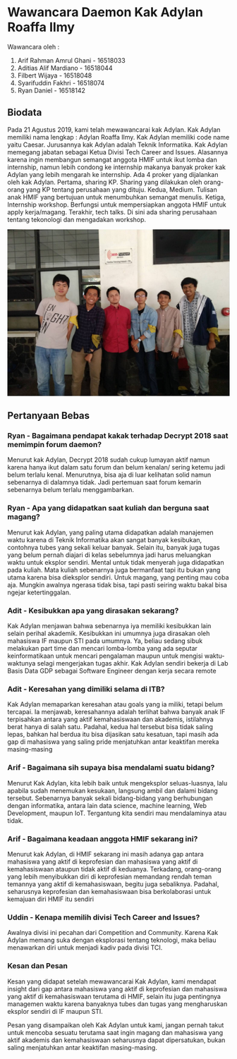 # Wawancara Daemon Kak Adylan Roaffa Ilmy
Wawancara oleh :
1. Arif Rahman Amrul Ghani 				- 16518033
2. Aditias Alif Mardiano 	- 16518044
3. Filbert Wijaya			- 16518048
4. Syarifuddin Fakhri 		- 16518074
5. Ryan Daniel				- 16518142

## Biodata
Pada 21 Agustus 2019, kami telah mewawancarai kak Adylan. Kak Adylan memiliki nama lengkap : Adylan Roaffa Ilmy. Kak Adylan memiliki code name yaitu Caesar. Jurusannya kak Adylan adalah Teknik Informatika. Kak Adylan memegang jabatan sebagai Ketua Divisi Tech Career and Issues. Alasannya karena ingin membangun semangat anggota HMIF untuk ikut lomba dan internship, namun lebih condong ke internship makanya banyak proker kak Adylan yang lebih mengarah ke internship. Ada 4 proker yang dijalankan oleh kak Adylan. Pertama, sharing KP. Sharing yang dilakukan oleh orang-orang yang KP tentang perusahaan yang dituju. Kedua, Medium. Tulisan anak HMIF yang bertujuan untuk menumbuhkan semangat menulis. Ketiga, Internship workshop. Berfungsi untuk mempersiapkan anggota HMIF untuk apply kerja/magang. Terakhir, tech talks. Di sini ada sharing perusahaan tentang tekonologi dan mengadakan workshop.

![foto bersama](./16518033-16518044-16518048-16518074-16518142.jpg)

## Pertanyaan Bebas
### Ryan - Bagaimana pendapat kakak terhadap Decrypt 2018 saat memimpin forum daemon?
Menurut kak Adylan, Decrypt 2018 sudah cukup lumayan aktif namun karena hanya ikut dalam satu forum dan belum kenalan/ sering ketemu jadi belum terlalu kenal. Menurutnya, bisa aja di luar kelihatan solid namun sebenarnya di dalamnya tidak. Jadi pertemuan saat forum kemarin sebenarnya belum terlalu menggambarkan.

### Ryan - Apa yang didapatkan saat kuliah dan berguna saat magang?
Menurut kak Adylan, yang paling utama didapatkan adalah manajemen waktu karena di Teknik Informatika akan sangat banyak kesibukan, contohnya tubes yang sekali keluar banyak. Selain itu, banyak juga tugas yang belum pernah diajari di kelas sebelumnya jadi harus meluangkan waktu untuk eksplor sendiri. Mental untuk tidak menyerah juga didapatkan pada kuliah. Mata kuliah sebenarnya juga bermanfaat tapi itu bukan yang utama karena bisa dieksplor sendiri. Untuk magang, yang penting mau coba aja. Mungkin awalnya ngerasa tidak bisa, tapi pasti seiring waktu bakal bisa ngejar ketertinggalan.

### Adit - Kesibukkan apa yang dirasakan sekarang?
Kak Adylan menjawan bahwa sebenarnya iya memiliki kesibukkan lain selain perihal akademik. Kesibukkan ini umumnya juga dirasakan oleh mahasiswa IF maupun STI pada umumnya. Ya, beliau sedang sibuk melakukan part time dan mencari lomba-lomba yang ada seputar keinformatikaan untuk mencari pengalaman maupun untuk mengisi waktu-waktunya selagi mengerjakan tugas akhir. Kak Adylan sendiri bekerja di Lab Basis Data GDP sebagai Software Engineer dengan kerja secara remote

### Adit - Keresahan yang dimiliki selama di ITB?
Kak Adylan memaparkan keresahan atau goals yang ia miliki, tetapi belum tercapai. Ia menjawab, keresahannya adalah terlihat bahwa banyak anak IF terpisahkan antara yang aktif kemahasiswaan dan akademis, istilahnya berat hanya di salah satu. Padahal, kedua hal tersebut bisa tidak saling lepas, bahkan hal berdua itu bisa dijasikan satu kesatuan, tapi masih ada gap di mahasiswa yang saling pride menjatuhkan antar keaktifan mereka masing-masing

### Arif - Bagaimana sih supaya bisa mendalami suatu bidang?
Menurut Kak Adylan, kita lebih baik untuk mengeksplor seluas-luasnya, lalu apabila sudah menemukan kesukaan, langsung ambil dan dalami bidang tersebut. Sebenarnya banyak sekali bidang-bidang yang berhubungan dengan informatika, antara lain data science, machine learning, Web Development, maupun IoT. Tergantung kita sendiri mau mendalaminya atau tidak.

### Arif - Bagaimana keadaan anggota HMIF sekarang ini?
Menurut kak Adylan, di HMIF sekarang ini masih adanya gap antara mahasiswa yang aktif di keprofesian dan mahasiswa yang aktif di kemahasiswaan ataupun tidak aktif di keduanya. Terkadang, orang-orang yang lebih menyibukkan diri di keprofesian memandang rendah teman temannya yang aktif di kemahasiswaan, begitu juga sebaliknya. Padahal, seharusnya keprofesian dan kemahasiswaan bisa berkolaborasi untuk kemajuan diri HMIF itu sendiri

### Uddin - Kenapa memilih divisi Tech Career and Issues?
Awalnya divisi ini pecahan dari Competition and Community. Karena Kak Adylan memang suka dengan eksplorasi tentang teknologi, maka beliau menawarkan diri untuk menjadi kadiv pada divisi TCI.

### Kesan dan Pesan
Kesan yang didapat setelah mewawancarai Kak Adylan, kami mendapat insight dari gap antara mahasiswa yang aktif di keprofesian dan mahasiswa yang aktif di kemahasiswaan terutama di HMIF, selain itu juga pentingnya managemen waktu karena banyaknya tubes dan tugas yang mengharuskan eksplor sendiri di IF maupun STI.

Pesan yang disampaikan oleh Kak Adylan untuk kami, jangan pernah takut untuk mencoba sesuatu terutama saat ingin magang dan mahasiswa yang aktif akademis dan kemahasiswaan seharusnya dapat dipersatukan, bukan saling menjatuhkan antar keaktifan masing-masing.
